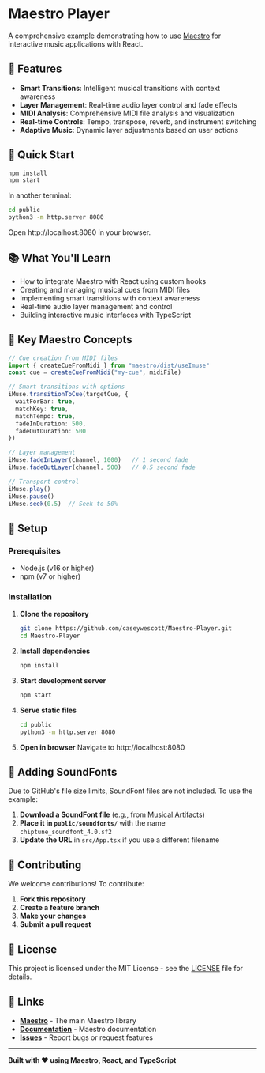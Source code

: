 # Maestro Player

A comprehensive example demonstrating how to use [Maestro](https://github.com/caseywescott/Maestro) for interactive music applications with React.

## 🎵 Features

- **Smart Transitions**: Intelligent musical transitions with context awareness
- **Layer Management**: Real-time audio layer control and fade effects
- **MIDI Analysis**: Comprehensive MIDI file analysis and visualization
- **Real-time Controls**: Tempo, transpose, reverb, and instrument switching
- **Adaptive Music**: Dynamic layer adjustments based on user actions

## 🚀 Quick Start

```bash
npm install
npm start
```

In another terminal:
```bash
cd public
python3 -m http.server 8080
```

Open http://localhost:8080 in your browser.

## 📚 What You'll Learn

- How to integrate Maestro with React using custom hooks
- Creating and managing musical cues from MIDI files
- Implementing smart transitions with context awareness
- Real-time audio layer management and control
- Building interactive music interfaces with TypeScript

## 🎯 Key Maestro Concepts

```typescript
// Cue creation from MIDI files
import { createCueFromMidi } from "maestro/dist/useImuse"
const cue = createCueFromMidi("my-cue", midiFile)

// Smart transitions with options
iMuse.transitionToCue(targetCue, {
  waitForBar: true,
  matchKey: true,
  matchTempo: true,
  fadeInDuration: 500,
  fadeOutDuration: 500
})

// Layer management
iMuse.fadeInLayer(channel, 1000)   // 1 second fade
iMuse.fadeOutLayer(channel, 500)   // 0.5 second fade

// Transport control
iMuse.play()
iMuse.pause()
iMuse.seek(0.5)  // Seek to 50%
```

## 🔧 Setup

### Prerequisites

- Node.js (v16 or higher)
- npm (v7 or higher)

### Installation

1. **Clone the repository**
   ```bash
   git clone https://github.com/caseywescott/Maestro-Player.git
   cd Maestro-Player
   ```

2. **Install dependencies**
   ```bash
   npm install
   ```

3. **Start development server**
   ```bash
   npm start
   ```

4. **Serve static files**
   ```bash
   cd public
   python3 -m http.server 8080
   ```

5. **Open in browser**
   Navigate to http://localhost:8080

## 🎼 Adding SoundFonts

Due to GitHub's file size limits, SoundFont files are not included. To use the example:

1. **Download a SoundFont file** (e.g., from [Musical Artifacts](https://musical-artifacts.com/artifacts?tags=soundfont))
2. **Place it in `public/soundfonts/`** with the name `chiptune_soundfont_4.0.sf2`
3. **Update the URL** in `src/App.tsx` if you use a different filename

## 🤝 Contributing

We welcome contributions! To contribute:

1. **Fork this repository**
2. **Create a feature branch**
3. **Make your changes**
4. **Submit a pull request**

## 📄 License

This project is licensed under the MIT License - see the [LICENSE](LICENSE) file for details.

## 🔗 Links

- **[Maestro](https://github.com/caseywescott/Maestro)** - The main Maestro library
- **[Documentation](https://github.com/caseywescott/Maestro)** - Maestro documentation
- **[Issues](https://github.com/caseywescott/Maestro/issues)** - Report bugs or request features

---

**Built with ❤️ using Maestro, React, and TypeScript**
